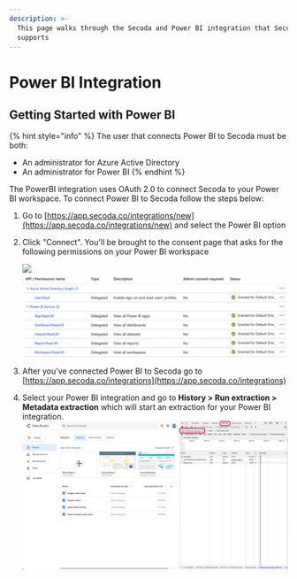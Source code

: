 ```yaml
---
description: >-
  This page walks through the Secoda and Power BI integration that Secoda
  supports
---
```


# Power BI Integration

## **Getting Started with Power BI** <a href="#h_3a4bfd6458" id="h_3a4bfd6458"></a>

{% hint style="info" %}
The user that connects Power BI to Secoda must be both:

* An administrator for Azure Active Directory
* An administrator for Power BI
{% endhint %}

The PowerBI integration uses OAuth 2.0 to connect Secoda to your Power BI workspace. To connect Power BI to Secoda follow the steps below:

1. Go to [https://app.secoda.co/integrations/new](https://app.secoda.co/integrations/new) and select the Power BI option
2.  Click "Connect". You'll be brought to the consent page that asks for the following permissions on your Power BI workspace

    ![](<../.gitbook/assets/image (2) (1) (3).png>) ![](<../.gitbook/assets/Screen Shot 2022-04-21 at 12.17.05 PM (1).png>)
3. After you've connected Power BI to Secoda go to [https://app.secoda.co/integrations](https://app.secoda.co/integrations)
4. Select your Power BI integration and go to **History > Run extraction > Metadata extraction** which will start an extraction for your Power BI integration. ![](<../.gitbook/assets/image (4) (1).png>)
